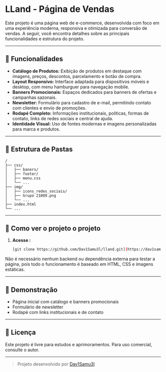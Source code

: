 # LLand - Página de Vendas

Este projeto é uma página web de e-commerce, desenvolvida com foco em uma experiência moderna, responsiva e otimizada para conversão de vendas. A seguir, você encontra detalhes sobre as principais funcionalidades e estrutura do projeto.

---

## 🛒 Funcionalidades

- **Catálogo de Produtos:** Exibição de produtos em destaque com imagens, preços, descontos, parcelamento e botão de compra.
- **Layout Responsivo:** Interface adaptada para dispositivos móveis e desktop, com menu hamburguer para navegação mobile.
- **Banners Promocionais:** Espaços dedicados para banners de ofertas e campanhas sazonais.
- **Newsletter:** Formulário para cadastro de e-mail, permitindo contato com clientes e envio de promoções.
- **Rodapé Completo:** Informações institucionais, políticas, formas de contato, links de redes sociais e central de ajuda.
- **Identidade Visual:** Uso de fontes modernas e imagens personalizadas para marca e produtos.

---

## 📂 Estrutura de Pastas

```
/
├── css/
│   ├── baners/
│   ├── footer/
│   ├── menu.css
│   └── ...
├── img/
│   ├── icons_redes_sociais/
│   ├── Grupo 21089.png
│   └── ...
├── index.html
└── ...
```

---

## 🚀 Como ver o projeto o projeto

1. **Acesse :**
   ```bash
   [git clone https://github.com/Dav1Samu3l/lland.git](https://dav1samu3l.github.io/lland/)
   ```



Não é necessário nenhum backend ou dependência externa para testar a página, pois todo o funcionamento é baseado em HTML, CSS e imagens estáticas.

---

## 📸 Demonstração

- Página inicial com catálogo e banners promocionais
- Formulário de newsletter
- Rodapé com links institucionais e de contato




---

## 📝 Licença

Este projeto é livre para estudos e aprimoramentos. Para uso comercial, consulte o autor.

---

> Projeto desenvolvido por [Dav1Samu3l](https://github.com/Dav1Samu3l)
